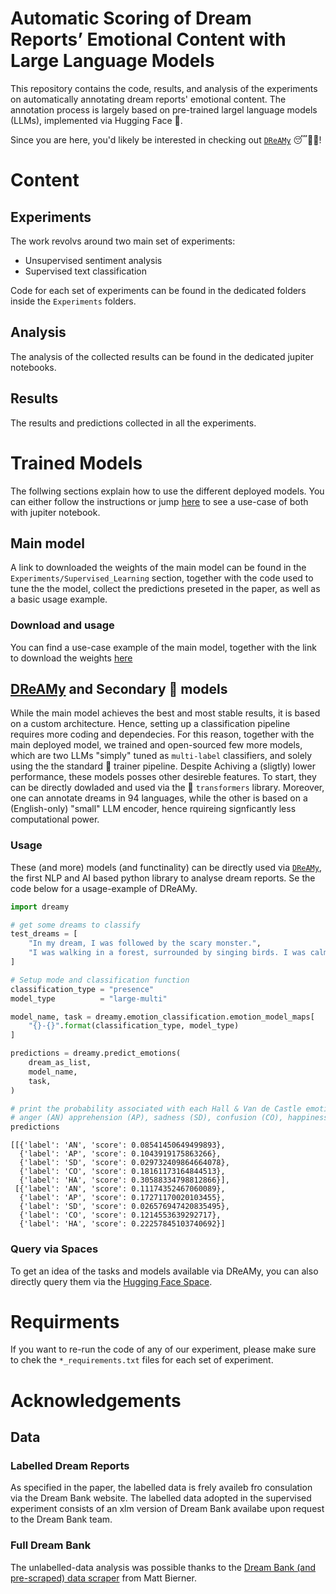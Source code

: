 # Automatic Scoring of Dream Reports’ Emotional Content with Large Language Models

This repository contains the code, results, and analysis of the experiments on automatically annotating dream reports' emotional content. The annotation process is largely based on pre-trained largel language models (LLMs), implemented via Hugging Face 🤗. 

Since you are here, you'd likely be interested in checking out [`DReAMy`](https://github.com/lorenzoscottb/DReAMy) 😴📝🤖!

# Content
## Experiments

The work revolvs around two main set of experiments:

- Unsupervised sentiment analysis
- Supervised text classification

Code for each set of experiments can be found in the dedicated folders inside the `Experiments` folders.

## Analysis

The analysis of the collected results can be found in the dedicated jupiter notebooks.

## Results 

The results and predictions collected in all the experiments. 

# Trained Models
The follwing sections explain how to use the different deployed models. You can either follow the instructions or jump [here](https://github.com/lorenzoscottb/Dream_Reports_Annotation/blob/main/Analysis/trained_model_testing.ipynb) to see a use-case of both with jupiter notebook.

## Main model
A link to downloaded the weights of the main model can be found in the `Experiments/Supervised_Learning` section, together with the code used to tune the the model, collect the predictions preseted in the paper, as well as a basic usage example.

### Download and usage 
You can find a use-case example of the main model, together with the link to download the weights [here](https://github.com/lorenzoscottb/Dream_Reports_Annotation/tree/main/Experiments/Supervised_Learning)

## [DReAMy](https://github.com/lorenzoscottb/DReAMy) and Secondary 🤗 models 
While the main model achieves the best and most stable results, it is based on a custom architecture. Hence, setting up a classification pipeline requires more coding and dependecies. For this reason, together with the main deployed model, we trained and open-sourced few more models, which are two LLMs "simply" tuned as `multi-label` classifiers, and solely using the the standard 🤗 trainer pipeline. Despite Achiving a (sligtly) lower performance, these models posses other desireble features. To start, they can be directly dowladed and used via the 🤗 ```transformers``` library. Moreover, one can annotate dreams in 94 languages, while the other is based on a (English-only) "small" LLM encoder, hence rquireing signficantly less computational power. 

### Usage
These (and more) models (and functinality) can be directly used via [`DReAMy`](https://github.com/lorenzoscottb/DReAMy), the first NLP and AI based python library to analyse dream reports. Se the code below for a usage-example of DReAMy.

```py
import dreamy 

# get some dreams to classify
test_dreams = [
    "In my dream, I was followed by the scary monster.",
    "I was walking in a forest, surrounded by singing birds. I was calm and at peace."
]

# Setup mode and classification function
classification_type = "presence"
model_type          = "large-multi"

model_name, task = dreamy.emotion_classification.emotion_model_maps[
    "{}-{}".format(classification_type, model_type)
]

predictions = dreamy.predict_emotions(
    dream_as_list, 
    model_name, 
    task,
)

# print the probability associated with each Hall & Van de Castle emotion:
# anger (AN) apprehension (AP), sadness (SD), confusion (CO), happiness (HA)
predictions
```
```
[[{'label': 'AN', 'score': 0.08541450649499893},
  {'label': 'AP', 'score': 0.1043919175863266},
  {'label': 'SD', 'score': 0.029732409864664078},
  {'label': 'CO', 'score': 0.18161173164844513},
  {'label': 'HA', 'score': 0.30588334798812866}],
 [{'label': 'AN', 'score': 0.11174352467060089},
  {'label': 'AP', 'score': 0.17271170020103455},
  {'label': 'SD', 'score': 0.026576947420835495},
  {'label': 'CO', 'score': 0.1214553639292717},
  {'label': 'HA', 'score': 0.22257845103740692}]
````
### Query via Spaces

To get an idea of the tasks and models available via DReAMy, you can also directly query them via the [Hugging Face Space](https://huggingface.co/spaces/DReAMy-lib/dream).

# Requirments

If you want to re-run the code of any of our experiment, please make sure to chek the `*_requirements.txt` files for each set of experiment.

# Acknowledgements

## Data
### Labelled Dream Reports
As specified in the paper, the labelled data is frely availeb fro consulation via the Dream Bank website. The labelled data adopted in the supervised experiment consists of an xlm version of Dream Bank availabe upon request to the Dream Bank team.

### Full Dream Bank
The unlabelled-data analysis was possible thanks to the [Dream Bank (and pre-scraped) data scraper](https://github.com/mattbierner/DreamScrape) from Matt Bierner.
